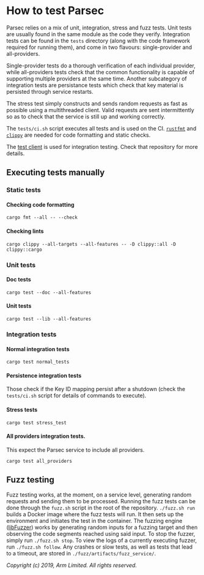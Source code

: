 # How to test Parsec

Parsec relies on a mix of unit, integration, stress and fuzz tests. Unit tests are usually found in
the same module as the code they verify. Integration tests can be found in the `tests` directory
(along with the code framework required for running them), and come in two flavours: single-provider
and all-providers.

Single-provider tests do a thorough verification of each individual provider, while all-providers
tests check that the common functionality is capable of supporting multiple providers at the same
time. Another subcategory of integration tests are persistance tests which check that key material
is persisted through service restarts.

The stress test simply constructs and sends random requests as fast as possible using a
multithreaded client. Valid requests are sent intermittently so as to check that the service is
still up and working correctly.

The `tests/ci.sh` script executes all tests and is used on the CI.
[`rustfmt`](https://github.com/rust-lang/rustfmt) and
[`clippy`](https://github.com/rust-lang/rust-clippy) are needed for code formatting and static
checks.

The [test client](https://github.com/parallaxsecond/parsec-client-test) is used for integration
testing. Check that repository for more details.

## Executing tests manually

### Static tests

#### Checking code formatting

```
cargo fmt --all -- --check
```

#### Checking lints

```
cargo clippy --all-targets --all-features -- -D clippy::all -D clippy::cargo
```

### Unit tests

#### Doc tests

```
cargo test --doc --all-features
```

#### Unit tests

```
cargo test --lib --all-features
```

### Integration tests

#### Normal integration tests

```
cargo test normal_tests
```

#### Persistence integration tests

Those check if the Key ID mapping persist after a shutdown (check the `tests/ci.sh` script for
details of commands to execute).

#### Stress tests

```
cargo test stress_test
```

#### All providers integration tests.

This expect the Parsec service to include all providers.

```
cargo test all_providers
```

## Fuzz testing

Fuzz testing works, at the moment, on a service level, generating random requests and sending them
to be processed. Running the fuzz tests can be done through the `fuzz.sh` script in the root of the
repository. `./fuzz.sh run` builds a Docker image where the fuzz tests will run. It then sets up the
environment and initiates the test in the container. The fuzzing engine
([libFuzzer](http://llvm.org/docs/LibFuzzer.html)) works by generating random inputs for a fuzzing
target and then observing the code segments reached using said input. To stop the fuzzer, simply run
`./fuzz.sh stop`. To view the logs of a currently executing fuzzer, run `./fuzz.sh follow`. Any
crashes or slow tests, as well as tests that lead to a timeout, are stored in
`./fuzz/artifacts/fuzz_service/`.

*Copyright (c) 2019, Arm Limited. All rights reserved.*
